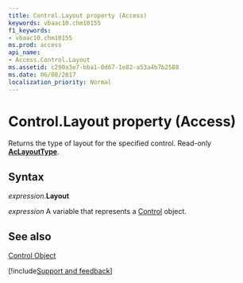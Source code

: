 ```yaml
---
title: Control.Layout property (Access)
keywords: vbaac10.chm10155
f1_keywords:
- vbaac10.chm10155
ms.prod: access
api_name:
- Access.Control.Layout
ms.assetid: c290a3e7-bba1-0d67-1e82-a53a4b7b2588
ms.date: 06/08/2017
localization_priority: Normal
---
```



# Control.Layout property (Access)

Returns the type of layout for the specified control. Read-only  **[AcLayoutType](Access.AcLayoutType.md)**.


## Syntax

_expression_.**Layout**

_expression_ A variable that represents a [Control](Access.Control.md) object.


## See also


[Control Object](Access.Control.md)

[!include[Support and feedback](~/includes/feedback-boilerplate.md)]